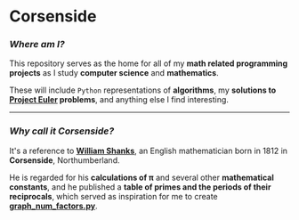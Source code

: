 # Corsenside

### _Where am I?_

This repository serves as the home for all of my **math related programming projects** as I study **computer science** and **mathematics**.

These will include `Python` representations of **algorithms**, my **solutions to [Project Euler](https://projecteuler.net/about) problems**, and anything else I find interesting.

---

### _Why call it Corsenside?_

It's a reference to **[William Shanks](https://en.wikipedia.org/wiki/William_Shanks)**, an English mathematician born in 1812 in **Corsenside**, Northumberland.

He is regarded for his **calculations of π** and several other **mathematical constants**, and he published a **table of primes and the periods of their reciprocals**, which served as inspiration for me to create **[graph_num_factors.py](https://github.com/Flapjack2000/Corsenside/blob/main/graph_num_factors)**.
